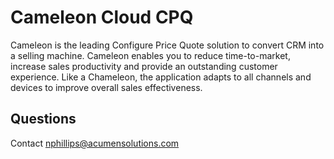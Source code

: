 # Cameleon Cloud CPQ

Cameleon is the leading Configure Price Quote solution to convert CRM into a selling machine. Cameleon 
enables you to reduce time-to-market, increase sales productivity and provide an outstanding customer 
experience. Like a Chameleon, the application adapts to all channels and devices to improve overall sales 
effectiveness.

## Questions

Contact <nphillips@acumensolutions.com>